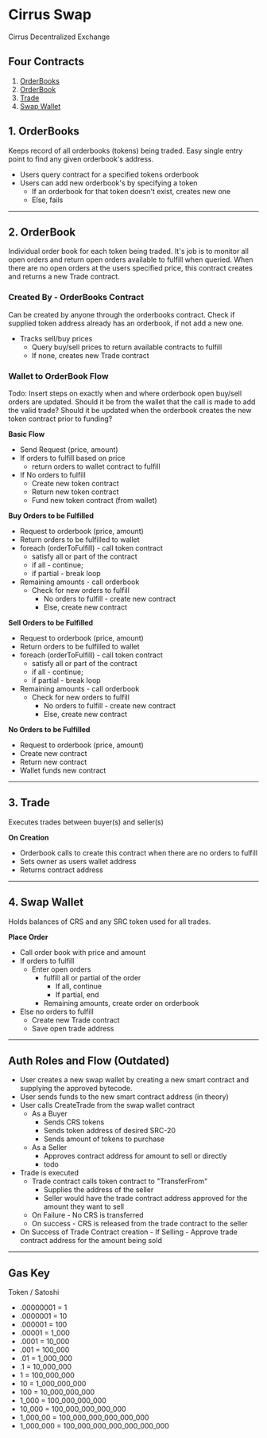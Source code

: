 # Cirrus Swap
Cirrus Decentralized Exchange

## Four Contracts

1. [OrderBooks](#1-orderbooks)
2. [OrderBook](#2-orderbook)
3. [Trade](#3-trade)
4. [Swap Wallet](#4-swap-wallet)

## 1. OrderBooks
Keeps record of all orderbooks (tokens) being traded. Easy single entry point to find any given orderbook's address.

- Users query contract for a specified tokens orderbook
- Users can add new orderbook's by specifying a token
  - If an orderbook for that token doesn't exist, creates new one
  - Else, fails

---

## 2. OrderBook

Individual order book for each token being traded. It's job is to monitor all open orders and return open orders available to fulfill when queried.
When there are no open orders at the users specified price, this contract creates and returns a new Trade contract.

### Created By - OrderBooks Contract

Can be created by anyone through the orderbooks contract. Check if supplied token address already has an orderbook, if not add a new one.

- Tracks sell/buy prices
  - Query buy/sell prices to return available contracts to fulfill
  - If none, creates new Trade contract

### Wallet to OrderBook Flow

Todo: Insert steps on exactly when and where orderbook open buy/sell orders are updated.
Should it be from the wallet that the call is made to add the valid trade?
Should it be updated when the orderbook creates the new token contract prior to funding?

**Basic Flow**

- Send Request (price, amount)
- If orders to fulfill based on price
  - return orders to wallet contract to fulfill
- If No orders to fulfill
  - Create new token contract
  - Return new token contract
  - Fund new token contract (from wallet)

**Buy Orders to be Fulfilled**

- Request to orderbook (price, amount)
- Return orders to be fulfilled to wallet
- foreach (orderToFulfill) - call token contract
  - satisfy all or part of the contract
  - if all - continue;
  - if partial - break loop
- Remaining amounts - call orderbook
  - Check for new orders to fulfill
    - No orders to fulfill - create new contract
    - Else, create new contract

**Sell Orders to be Fulfilled**

- Request to orderbook (price, amount)
- Return orders to be fulfilled to wallet
- foreach (orderToFulfill) - call token contract
  - satisfy all or part of the contract
  - if all - continue;
  - if partial - break loop
- Remaining amounts - call orderbook
  - Check for new orders to fulfill
    - No orders to fulfill - create new contract
    - Else, create new contract

**No Orders to be Fulfilled**

- Request to orderbook (price, amount)
- Create new contract
- Return new contract
- Wallet funds new contract

---

## 3. Trade
Executes trades between buyer(s) and seller(s)

**On Creation**

- Orderbook calls to create this contract when there are no orders to fulfill
- Sets owner as users wallet address
- Returns contract address

---

## 4. Swap Wallet
Holds balances of CRS and any SRC token used for all trades.

**Place Order**

- Call order book with price and amount
- If orders to fulfill
  - Enter open orders
    - fulfill all or partial of the order
      - If all, continue
      - If partial, end
    - Remaining amounts, create order on orderbook
- Else no orders to fulfill
  - Create new Trade contract
  - Save open trade address

---

## Auth Roles and Flow (Outdated)

- User creates a new swap wallet by creating a new smart contract and supplying the approved bytecode.
- User sends funds to the new smart contract address (in theory)
- User calls CreateTrade from the swap wallet contract
  - As a Buyer
    - Sends CRS tokens
    - Sends token address of desired SRC-20
    - Sends amount of tokens to purchase
  - As a Seller
    - Approves contract address for amount to sell or directly
    - todo
- Trade is executed
  - Trade contract calls token contract to "TransferFrom"
    - Supplies the address of the seller
    - Seller would have the trade contract address approved for the amount they want to sell
  - On Failure - No CRS is transferred
  - On success - CRS is released from the trade contract to the seller
- On Success of Trade Contract creation - If Selling - Approve trade contract address for the amount being sold

---

## Gas Key

Token / Satoshi

- .00000001 = 1
- .0000001 = 10
- .000001 = 100
- .00001 = 1_000
- .0001 = 10_000
- .001 = 100_000
- .01 = 1_000_000
- .1 = 10_000_000
- 1 = 100_000_000
- 10 = 1_000_000_000
- 100 = 10_000_000_000
- 1_000 = 100_000_000_000
- 10_000 = 100_000_000_000_000
- 1_000_00 = 100_000_000_000_000_000
- 1_000_000 = 100_000_000_000_000_000_000
